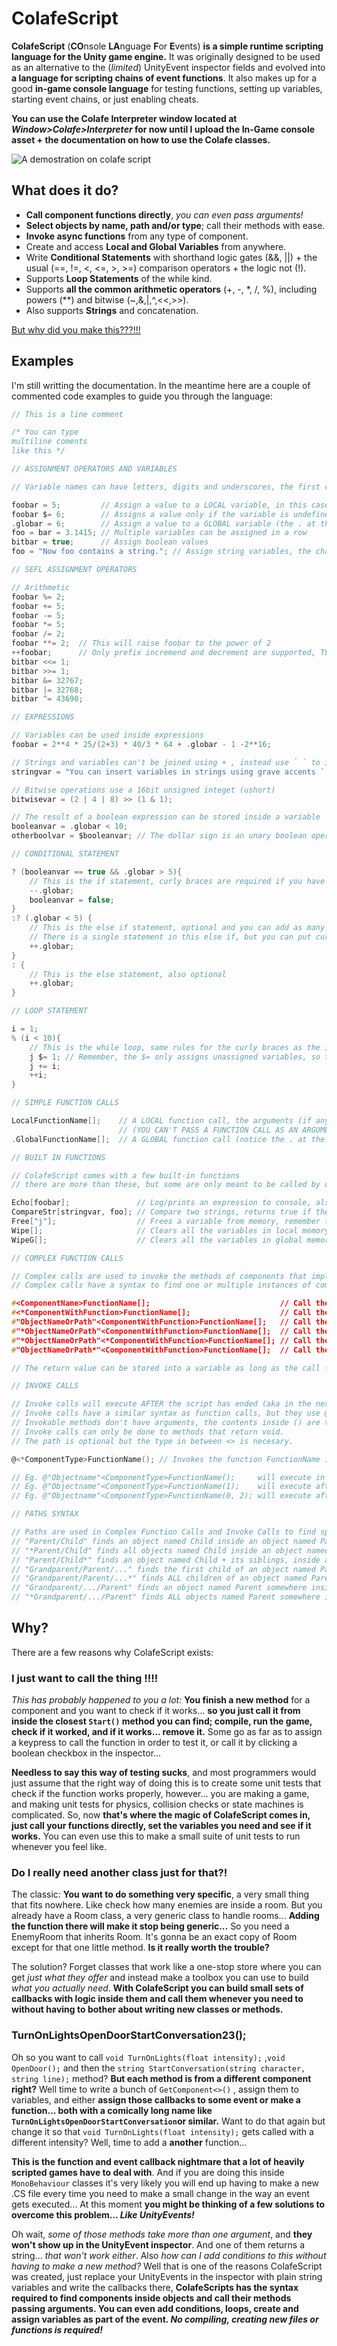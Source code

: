 
# ColafeScript

**ColafeScript** (**CO**nsole **LA**nguage **F**or **E**vents) **is a simple runtime scripting language for the Unity game engine.** It was originally designed to be used as an alternative to the (*limited*) UnityEvent inspector fields and evolved into **a language for scripting chains of event functions**. It also makes up for a good **in-game console language** for testing functions, setting up variables, starting event chains, or just enabling cheats.

**You can use the Colafe Interpreter window located at ***Window>Colafe>Interpreter*** for now until I upload the In-Game console asset + the documentation on how to use the Colafe classes.**

![A demostration on colafe script](./README_images/cfs_demoA.gif)

## What does it do?

 - **Call component functions directly**, *you can even pass arguments!*
 - **Select objects by name, path and/or type**; call their methods with ease.
 - **Invoke async functions** from any type of component.
 - Create and access **Local and Global Variables** from anywhere.
 - Write **Conditional Statements** with shorthand logic gates (&&, ||) + the usual (==, !=, <, <=, >, >=) comparison operators + the logic not (!).
 - Supports **Loop Statements** of the while kind.
 - Supports **all the common arithmetic operators** (+, -, \*, /, %), including powers (\*\*) and bitwise (~,&,|,^,<<,>>).
 - Also supports **Strings** and concatenation.

[But why did you make this???!!!](#why)

## Examples

I'm still writting the documentation.
In the meantime here are a couple of commented code examples to guide you through the language:

```c
// This is a line comment

/* You can type
multiline coments
like this */

// ASSIGNMENT OPERATORS AND VARIABLES

// Variable names can have letters, digits and underscores, the first character however can't be a digit.

foobar = 5;         // Assign a value to a LOCAL variable, in this case foobar is being defined.
foobar $= 6;        // Assigns a value only if the variable is undefined, because foobar has been defined it won't get assigned again.
.globar = 6;        // Assign a value to a GLOBAL variable (the . at the start is ussed to access variables in global memory)
foo = bar = 3.1415; // Multiple variables can be assigned in a row
bitbar = true;      // Assign boolean values
foo = "Now foo contains a string."; // Assign string variables, the characters " \ and ` need to be escaped by putting a \ before them

// SEFL ASSIGNMENT OPERATORS

// Arithmetic
foobar %= 2;
foobar += 5;
foobar -= 5;
foobar *= 5;
foobar /= 2;
foobar **= 2;  // This will raise foobar to the power of 2
++foobar;      // Only prefix incremend and decrement are supported, TL;DR Don't do foo++ or foo--, do ++foo and --foo
bitbar <<= 1;
bitbar >>= 1;
bitbar &= 32767;
bitbar |= 32768;
bitbar ^= 43690;

// EXPRESSIONS

// Variables can be used inside expressions 
foobar = 2**4 * 25/(2+3) * 40/3 * 64 + .globar - 1 -2**16;

// Strings and variables can't be joined using + , instead use ` ` to insert variables into strings
stringvar = "You can insert variables in strings using grave accents `.globar`";

// Bitwise operations use a 16bit unsigned integet (ushort)
bitwisevar = (2 | 4 | 8) >> (1 & 1);

// The result of a boolean expression can be stored inside a variable
booleanvar = .globar < 10;
otherboolvar = $booleanvar; // The dollar sign is an unary boolean operator that returns true if the variable is defined

// CONDITIONAL STATEMENT

? (booleanvar == true && .globar > 5){
    // This is the if statement, curly braces are required if you have more than one statement inside
    --.globar;
    booleanvar = false;
}
:? (.globar < 5) {
    // This is the else if statement, optional and you can add as many as you like after the if
    // There is a single statement in this else if, but you can put curly braces anyways if you want
    ++.globar;
}
: {
    // This is the else statement, also optional
    ++.globar;
}

// LOOP STATEMENT

i = 1;
% (i < 10){
    // This is the while loop, same rules for the curly braces as the if statement
    j $= 1; // Remember, the $= only assigns unassigned variables, so this will only get assigned once.
    j += i;
    ++i;
}

// SIMPLE FUNCTION CALLS

LocalFunctionName[];    // A LOCAL function call, the arguments (if any) go in between the [] separated by commas
                        // (YOU CAN'T PASS A FUNCTION CALL AS AN ARGUMENT OF A FUNCTION CALL)
.GlobalFunctionName[];  // A GLOBAL function call (notice the . at the start)

// BUILT IN FUNCTIONS

// ColafeScript comes with a few built-in functions
// there are more than these, but some are only meant to be called by other scripts.

Echo[foobar];               // Log/prints an expression to console, also returns it
CompareStr[stringvar, foo]; // Compare two strings, returns true if they are the same, false otherwise
Free["j"];                  // Frees a variable from memory, remember to write the quotes
Wipe[];                     // Clears all the variables in local memory
WipeG[];                    // Clears all the variables in global memory

// COMPLEX FUNCTION CALLS

// Complex calls are used to invoke the methods of components that implement IColafeCallable
// Complex calls have a syntax to find one or multiple instances of components and objects

#<ComponentName>FunctionName[];                             // Call the method of the first found instance of a component
#<*ComponentWithFunction>FunctionName[];                    // Call the method in all instances of a component
#"ObjectNameOrPath"<ComponentWithFunction>FunctionName[];   // Call the method of a component inside a specific gameobject, paths are separated by /
#"*ObjectNameOrPath"<ComponentWithFunction>FunctionName[];  // Call the method of a component inside ALL gameobject with the same name or path
#"*ObjectNameOrPath"<*ComponentWithFunction>FunctionName[]; // Call the method of ALL component instances inside ALL gameobject with the same name or path
#"ObjectNameOrPath*"<ComponentWithFunction>FunctionName[];  // Call the method of a component inside a gameobject + all its siblings

// The return value can be stored into a variable as long as the call finds a single instance (TL;DR don't put * if you want to store the return value)

// INVOKE CALLS

// Invoke calls will execute AFTER the script has ended (aka in the next frame or after a given time)
// Invoke calls have a similar syntax as function calls, but they use @ at the start and () instead of []
// Invokable methods don't have arguments, the contents inside () are the start and repeat time (optional)
// Invoke calls can only be done to methods that return void.
// The path is optional but the type in between <> is necesary.

@<*ComponentType>FunctionName(); // Invokes the function FunctionName inside all instances of ComponentType, will execute in the next frame

// Eg. @"Objectname"<ComponentType>FunctionName();     will execute in the next frame, this is the same as putting a 0 in between the ()
// Eg. @"Objectname"<ComponentType>FunctionName(1);    will execute after 1 second
// Eg. @"Objectname"<ComponentType>FunctionName(0, 2); will execute after in the next frame and repeat every 2 seconds

// PATHS SYNTAX

// Paths are used in Complex Function Calls and Invoke Calls to find specific gameobjects
// "Parent/Child" finds an object named Child inside an object named Parent
// "*Parent/Child" finds all objects named Child inside an object named Parent
// "Parent/Child*" finds an object named Child + its siblings, inside an object named Parent
// "Grandparent/Parent/..." finds the first child of an object named Parent inside an object named Grandparent
// "Grandparent/Parent/...*" finds ALL children of an object named Parent inside an object named Grandparent
// "Grandparent/.../Parent" finds an object named Parent somewhere inside the hierarchy of an object named Grandparent
// "*Grandparent/.../Parent" finds ALL objects named Parent somewhere inside the hierarchy of an object named Grandparent
```
 
## Why?

There are a few reasons why ColafeScript exists:

### I just want to call the thing !!!!

*This has probably happened to you a lot:* **You finish a new method** for a component and you want to check if it works... **so you just call it from inside the closest ``Start()`` method you can find; compile, run the game, check if it worked, and if it works... remove it.** Some go as far as to assign a keypress to call the function in order to test it, or call it by clicking a boolean checkbox in the inspector...

**Needless to say this way of testing sucks**, and most programmers would just assume that the right way of doing this is to create some unit tests that check if the function works properly, however... you are making a game, and making unit tests for physics, collision checks or state machines is complicated.
So, now **that's where the magic of ColafeScript comes in, just call your functions directly, set the variables you need and see if it works.** You can even use this to make a small suite of unit tests to run whenever you feel like. 

### Do I really need another class just for that?!

The classic: **You want to do something very specific**, a very small thing that fits nowhere. Like check how many enemies are inside a room. But you already have a Room class, a very generic class to handle rooms... **Adding the function there will make it stop being generic...** So you need a EnemyRoom that inherits Room. It's gonna be an exact copy of Room except for that one little method. **Is it really worth the trouble?**

The solution? Forget classes that work like a one-stop store where you can get *just what they offer* and instead make a toolbox you can use to build *what you actually need*. **With ColafeScript you can build small sets of callbacks with logic inside them and call them whenever you need to without having to bother about writing new classes or methods.**

### TurnOnLightsOpenDoorStartConversation23();

Oh so you want to call ``void TurnOnLights(float intensity);`` ,``void OpenDoor();`` and then the ``string StartConversation(string character, string line);`` method?
**But each method is from a different component right?** Well time to write a bunch of ``GetComponent<>()`` , assign them to variables, and either **assign those callbacks to some event or make a function... both with a comically long name like ``TurnOnLightsOpenDoorStartConversation``or similar.**
Want to do that again but change it so that ``void TurnOnLights(float intensity);`` gets called with a different intensity? Well, time to add a **another** function...

**This is the function and event callback nightmare that a lot of heavily scripted games have to deal with**. And if you are doing this inside ``MonoBehaviour`` classes it's very likely you will end up having to make a new .CS file every time you need to make a small change in the way an event gets executed... At this moment **you might be thinking of a few solutions to overcome this problem... *Like UnityEvents!***

Oh wait, *some of those methods take more than one argument*, and **they won't show up in the UnityEvent inspector**. And one of them returns a string... *that won't work either*. Also *how can I add conditions to this without having to make a new method?*
Well that is one of the reasons ColafeScript was created, just replace your UnityEvents in the inspector with plain string variables and write the callbacks there, **ColafeScripts has the syntax required to find components inside objects and call their methods passing arguments. You can even add conditions, loops, create and assign variables as part of the event. *No compiling, creating new files or functions is required!***

